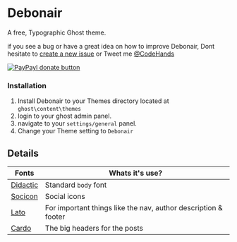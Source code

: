 # Debonair

A free, Typographic Ghost theme.

if you see a bug or have a great idea on how to improve Debonair, Dont hesitate to [create a new issue](https://github.com/DanielTamkin/debonair/issues) or Tweet me [@CodeHands](https://twitter.com/CodeHands)

[![PayPayl donate button](https://img.shields.io/badge/donate-paypal-brightgreen.svg)](https://www.paypal.com/cgi-bin/webscr?cmd=_s-xclick&hosted_button_id=SGNLGR9725Y2U "Donate to DanielTamkin")

### Installation
 1. Install Debonair to your Themes directory located at `ghost\content\themes`
 2. login to your ghost admin panel.
 3. navigate to your `settings/general` panel.
 4. Change your Theme setting to `Debonair`


 Details
 ---
 | Fonts  | Whats it's use? |
 | ------------- |------------- |
 | [Didactic](https://www.google.com/fonts#UsePlace:use/Collection:Didactic)  | Standard `body` font |
 | [Socicon](https://www.google.com/fonts#UsePlace:use/Collection:Lato)  | Social icons |
 | [Lato](https://www.google.com/fonts#UsePlace:use/Collection:Lato)  | For important things like the nav, author description & footer |
 | [Cardo](https://www.google.com/fonts#UsePlace:use/Collection:Lato)  | The big headers for the posts |
